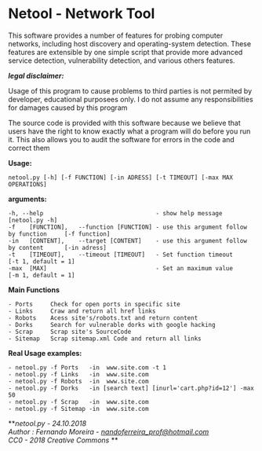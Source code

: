 # Netool - Network Tool
    



This software provides a number of features for probing computer networks, 
including host discovery and operating-system detection. These features are 
extensible by one simple script that provide more advanced service detection,
vulnerability detection, and various others features.

**_legal disclaimer:_**

  Usage of this program to cause problems to third parties is not permited by developer, 
  educational purposees only. I do not assume any responsibilities for damages caused by this program

  The source code is provided with this software because we believe that users have the right to
  know exactly what a program will do before you run it.
  This also allows you to audit the software for errors in the code and correct them

**Usage:**
    
    netool.py [-h] [-f FUNCTION] [-in ADRESS] [-t TIMEOUT] [-max MAX OPERATIONS]


**arguments:**

    -h, --help                                - show help message                        [netool.py -h]
    -f    [FUNCTION],   --function [FUNCTION] - use this argument follow by function     [-f function]
    -in   [CONTENT],    --target [CONTENT]    - use this argument follow by content      [-in adress]
    -t    [TIMEOUT],    --timeout [TIMEOUT]   - Set function timeout                     [-t 1, default = 1]
    -max  [MAX]                               - Set an maximum value                     [-m 1, default = 1]

**Main Functions**

    - Ports     Check for open ports in specific site           
    - Links     Craw and return all href links                   
    - Robots    Acess site's/robots.txt and return content        
    - Dorks     Search for vulnerable dorks with google hacking   
    - Scrap     Scrap site's SourceCode                           
    - Sitemap   Scrap sitemap.xml Code and return all links       
   
**Real Usage examples:**
 
    - netool.py -f Ports   -in  www.site.com -t 1
    - netool.py -f Links   -in  www.site.com
    - netool.py -f Robots  -in  www.site.com
    - netool.py -f Dorks   -in [search text] [inurl='cart.php?id=12'] -max 50
    - netool.py -f Scrap   -in  www.site.com
    - netool.py -f Sitemap -in  www.site.com

**_netool.py - 24.10.2018  
Author : Fernando Moreira - nandoferreira_prof@hotmail.com  
CC0 - 2018 Creative Commons_  **
